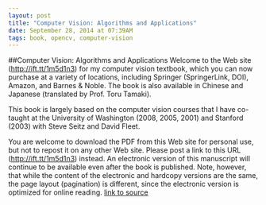 ```yaml
---
layout: post
title: "Computer Vision: Algorithms and Applications"
date: September 28, 2014 at 07:39AM
tags: book, opencv, computer-vision
---
```

##Computer Vision: Algorithms and Applications
Welcome to the Web site (http://ift.tt/1m5d1n3) for my computer vision textbook, which you can now purchase at a variety of locations, including Springer (SpringerLink, DOI), Amazon, and Barnes &amp; Noble. The book is also available in Chinese and Japanese (translated by Prof. Toru Tamaki).

This book is largely based on the computer vision courses that I have co-taught at the University of Washington (2008, 2005, 2001) and Stanford (2003) with Steve Seitz and David Fleet.

You are welcome to download the PDF from this Web site for personal use, but not to repost it on any other Web site. Please post a link to this URL (http://ift.tt/1m5d1n3) instead. An electronic version of this manuscript will continue to be available even after the book is published. Note, however, that while the content of the electronic and hardcopy versions are the same, the page layout (pagination) is different, since the electronic version is optimized for online reading.
[link to source](http://ift.tt/kN9MxD) 
